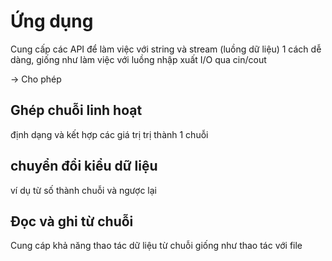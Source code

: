 # Ứng dụng
Cung cấp các API để làm việc với string và stream (luồng dữ liệu) 1 cách dễ dàng, giống như làm việc với luồng nhập xuất I/O qua cin/cout

-> Cho phép

## Ghép chuỗi linh hoạt
định dạng và kết hợp các giá trị trị thành 1 chuỗi

## chuyển đổi kiểu dữ liệu
ví dụ từ số thành chuỗi và ngược lại

## Đọc và ghi từ chuỗi 
Cung cáp khả năng thao tác dữ liệu từ chuỗi giống như thao tác với file